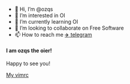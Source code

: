 - 👋 Hi, I’m @ozqs
- 👀 I’m interested in OI
- 🌱 I’m currently learning OI
- 💞️ I’m looking to collaborate on Free Software
- 📫 How to reach me [:airplane: telegram](t.me/tozqs)

#### I am ozqs the oier!

Happy to see you!

[My vimrc](./.vimrc)

<!---
ozqs/ozqs is a ✨ special ✨ repository because its `README.md` (this file) appears on your GitHub profile.
You can click the Preview link to take a look at your changes.
--->
